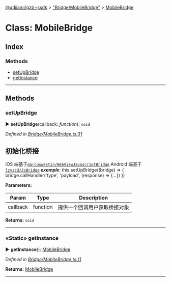 [@gdjiami/gzb-jssdk](../README.md) > ["Bridge/MobileBridge"](../modules/_bridge_mobilebridge_.md) > [MobileBridge](../classes/_bridge_mobilebridge_.mobilebridge.md)



# Class: MobileBridge

## Index

### Methods

* [setUpBridge](_bridge_mobilebridge_.mobilebridge.md#setupbridge)
* [getInstance](_bridge_mobilebridge_.mobilebridge.md#getinstance)



---


## Methods
<a id="setupbridge"></a>

###  setUpBridge

► **setUpBridge**(callback: *function*): `void`




*Defined in [Bridge/MobileBridge.ts:31](https://github.com/GDJiaMi/gzb-jssdk/blob/38ff667/src/Bridge/MobileBridge.ts#L31)*



## 初始化桥接

IOS 端基于[`marcuswestin/WebViewJavascriptBridge`](https://github.com/marcuswestin/WebViewJavascriptBridge#usage) Android 端基于[`lzyzsd/JsBridge`](https://github.com/lzyzsd/JsBridge)
*__example__*:     this.setUpBridge((bridge) => {
      bridge.callHandler('type', 'payload', (response) => {...})
    })



**Parameters:**

| Param | Type | Description |
| ------ | ------ | ------ |
| callback | function   |  提供一个回调用户获取桥接对象 |





**Returns:** `void`





___

<a id="getinstance"></a>

### «Static» getInstance

► **getInstance**(): [MobileBridge](_bridge_mobilebridge_.mobilebridge.md)




*Defined in [Bridge/MobileBridge.ts:11](https://github.com/GDJiaMi/gzb-jssdk/blob/38ff667/src/Bridge/MobileBridge.ts#L11)*





**Returns:** [MobileBridge](_bridge_mobilebridge_.mobilebridge.md)





___


